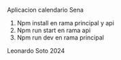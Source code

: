 Aplicacion calendario Sena

1. Npm install en rama principal y api
2. Npm run start en rama api
3. Npm run dev en rama principal

Leonardo Soto  2024